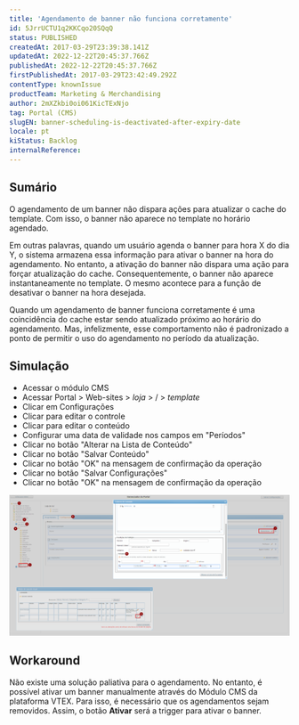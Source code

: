 ```yaml
---
title: 'Agendamento de banner não funciona corretamente'
id: 5JrrUCTU1q2KKCqo20SQqQ
status: PUBLISHED
createdAt: 2017-03-29T23:39:38.141Z
updatedAt: 2022-12-22T20:45:37.766Z
publishedAt: 2022-12-22T20:45:37.766Z
firstPublishedAt: 2017-03-29T23:42:49.292Z
contentType: knownIssue
productTeam: Marketing & Merchandising
author: 2mXZkbi0oi061KicTExNjo
tag: Portal (CMS)
slugEN: banner-scheduling-is-deactivated-after-expiry-date
locale: pt
kiStatus: Backlog
internalReference: 
---
```


## Sumário

O agendamento de um banner não dispara ações para atualizar o cache do template. Com isso, o banner não aparece no template no horário agendado.

Em outras palavras, quando um usuário agenda o banner para hora X do dia Y, o sistema armazena essa informação para ativar o banner na hora do agendamento. No entanto, a ativação do banner não dispara uma ação para forçar atualização do cache. Consequentemente, o banner não aparece instantaneamente no template. O mesmo acontece para a função de desativar o banner na hora desejada.

Quando um agendamento de banner funciona corretamente é uma coincidência do cache estar sendo atualizado próximo ao horário do agendamento. Mas, infelizmente, esse comportamento não é padronizado a ponto de permitir o uso do agendamento no período da atualização.

## Simulação

- Acessar o módulo CMS
- Acessar Portal > Web-sites > *loja* > / > *template*
- Clicar em Configurações
- Clicar para editar o controle
- Clicar para editar o conteúdo
- Configurar uma data de validade nos campos em "Períodos"
- Clicar no botão "Alterar na Lista de Conteúdo"
- Clicar no botão "Salvar Conteúdo"
- Clicar no botão "OK" na mensagem de confirmação da operação
- Clicar no botão "Salvar Configurações"
- Clicar no botão "OK" na mensagem de confirmação da operação

![Agendamento de Banner](https://raw.githubusercontent.com/vtexdocs/help-center-content/refs/heads/main/docs/pt/known-issues/Marketing%20&%20Merchandising/agendamento-de-banner-nao-funciona-corretamente_1.png)

## Workaround

Não existe uma solução paliativa para o agendamento. No entanto, é possível ativar um banner manualmente através do Módulo CMS da plataforma VTEX. Para isso, é necessário que os agendamentos sejam removidos. Assim, o botão __Ativar__ será a trigger para ativar o banner.

